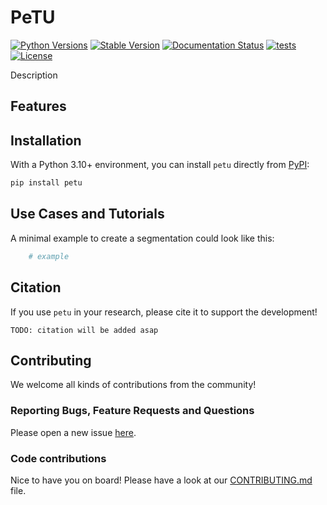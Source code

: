 # PeTU

[![Python Versions](https://img.shields.io/pypi/pyversions/petu)](https://pypi.org/project/petu/)
[![Stable Version](https://img.shields.io/pypi/v/petu?label=stable)](https://pypi.python.org/pypi/petu/)
[![Documentation Status](https://readthedocs.org/projects/petu/badge/?version=latest)](http://petu.readthedocs.io/?badge=latest)
[![tests](https://github.com/BrainLesion/petu/actions/workflows/tests.yml/badge.svg)](https://github.com/BrainLesion/petu/actions/workflows/tests.yml)
[![License](https://img.shields.io/badge/License-Apache%202.0-blue.svg)](https://opensource.org/licenses/Apache-2.0)
<!-- [![codecov](https://codecov.io/gh/BrainLesion/petu/graph/badge.svg?token=A7FWUKO9Y4)](https://codecov.io/gh/BrainLesion/petu) -->

Description 
## Features


## Installation

With a Python 3.10+ environment, you can install `petu` directly from [PyPI](https://pypi.org/project/petu/):

```bash
pip install petu
```


## Use Cases and Tutorials

A minimal example to create a segmentation could look like this:

```python
    # example
```

<!-- For more examples and details please refer to our extensive Notebook tutorials here [NBViewer](https://nbviewer.org/github/BrainLesion/tutorials/blob/main/petu/tutorial.ipynb) ([GitHub](https://github.com/BrainLesion/tutorials/blob/main/petu/tutorial.ipynb)). For the best experience open the notebook in Colab. -->


## Citation

If you use `petu` in your research, please cite it to support the development!

```
TODO: citation will be added asap
```

## Contributing

We welcome all kinds of contributions from the community!

### Reporting Bugs, Feature Requests and Questions

Please open a new issue [here](https://github.com/BrainLesion/petu/issues).

### Code contributions

Nice to have you on board! Please have a look at our [CONTRIBUTING.md](CONTRIBUTING.md) file.
